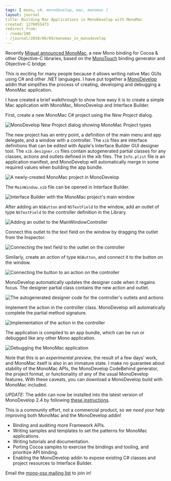 ```yaml
---
tags: [ mono, c#, monodevelop, mac, monomac ]
layout: journal
title: Building Mac Applications in MonoDevelop with MonoMac
created: 1276055473
redirect_from:
- /node/180
- /journal/2010/06/09/monomac_in_monodevelop
---
```

Recently [Miguel announced
MonoMac](http://tirania.org/blog/archive/2010/Apr-19.html), a new Mono binding
for Cocoa & other Objective-C libraries, based on the
[MonoTouch](http://monotouch.net) binding generator and Objective-C bridge.

This is exciting for many people because it allows writing native Mac GUIs using
C# and other .NET languages. I have put together a
[MonoDevelop](https://monodevelop.com) addin that simplifies the process of
creating, developing and debugging a MonoMac application.<!--break-->

I have created a brief walkthrough to show how easy it is to create a simple Mac application with MonoMac, MonoDevelop and Interface Builder.

First, create a new MonoMac C# project using the _New Project_ dialog.

![MonoDevelop New Project dialog showing MonoMac Project types](/files/images/MonoScreenshots/MonoMacHello1.png)

The new project has an entry point, a definition of the main menu and app
delegate, and a window with a controller. The `xib` files are interface
definitions that can be edited with Apple's Interface Builder GUI designer tool.
The `xib.designer.cs` files contain autogenerated partial classes for any
classes, actions and outlets defined in the xib files. The `Info.plist` file is
an application manifest, and MonoDevelop will automatically merge in some
required values when building the app bundle.

![A newly-created MonoMac project in MonoDevelop](/files/images/MonoScreenshots/MonoMacHello2.png)

The `MainWindow.xib` file can be opened in Interface Builder.

![Interface Builder with the MonoMac project's main window](/files/images/MonoScreenshots/MonoMacHello3.png)

After adding an `NSButton` and `NSTextField` to the window, add an outlet of type `NSTextField` to the controller definition in the Library.

![Adding an outlet to the MainWindowController](/files/images/MonoScreenshots/MonoMacHello4.png)

Connect this outlet to the text field on the window by dragging the outlet from the Inspector.

![Connecting the text field to the outlet on the controller](/files/images/MonoScreenshots/MonoMacHello5.png)

Similarly, create an _action_ of type `NSButton`, and connect it to the button on the window.

![Connecting the button to an action on the controller](/files/images/MonoScreenshots/MonoMacHello6.png)

MonoDevelop automatically updates the designer code when it regains focus. The designer partial class contains the new action and outlet.

![The autogenerated designer code for the controller's outlets and actions](/files/images/MonoScreenshots/MonoMacHello7.png)

Implement the action in the controller class. MonoDevelop will automatically complete the partial method signature.

![Implementation of the action in the controller](/files/images/MonoScreenshots/MonoMacHello8.png)

The application is compiled to an app bundle, which can be run or debugged like any other Mono application.

![Debugging the MonoMac application](/files/images/MonoScreenshots/MonoMacHello9.png)

Note that this is an _experimental preview_, the result of a few days' work, and
MonoMac itself is also in an immature state. I make no guarantee about stability
of the MonoMac APIs, the MonoDevelop CodeBehind generator, the project format,
or functionality of any of the usual MonoDevelop features. With these caveats,
you can download a MonoDevelop build with MonoMac included.

*UPDATE:* The addin can now be installed into the latest version of MonoDevelop 2.4 by following [these instructions](http://www.mono-project.com/MonoMac#Obtaining_MonoMac).

This is a community effort, not a commercial product, so *we need your help* improving both MonoMac and the MonoDevelop addin!

* Binding and auditing more Framework APIs.
* Writing samples and templates to set the patterns for MonoMac applications.
* Writing tutorials and documentation.
* Porting Cocoa samples to exercise the bindings and tooling, and prioritize API
  binding.
* Enabling the MonoDevelop addin to expose existing C# classes and project
  resources to Interface Builder.

Email the [mono-osx mailing list](http://lists.ximian.com/mailman/listinfo/mono-osx) to join in!
